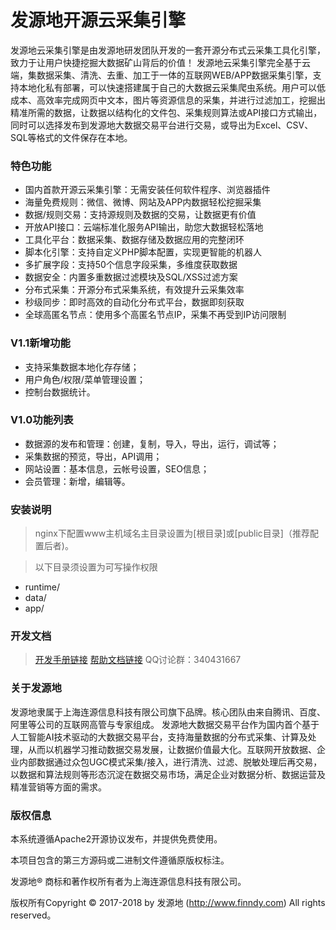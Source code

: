 # 发源地开源云采集引擎
发源地云采集引擎是由发源地研发团队开发的一套开源分布式云采集工具化引擎，致力于让用户快捷挖掘大数据矿山背后的价值！
发源地云采集引擎完全基于云端，集数据采集、清洗、去重、加工于一体的互联网WEB/APP数据采集引擎，支持本地化私有部署，可以快速搭建属于自己的大数据云采集爬虫系统。用户可以低成本、高效率完成网页中文本，图片等资源信息的采集，并进行过滤加工，挖掘出精准所需的数据，让数据以结构化的文件包、采集规则算法或API接口方式输出，同时可以选择发布到发源地大数据交易平台进行交易，或导出为Excel、CSV、SQL等格式的文件保存在本地。


### 特色功能
- 国内首款开源云采集引擎：无需安装任何软件程序、浏览器插件
- 海量免费规则：微信、微博、网站及APP内数据轻松挖掘采集
- 数据/规则交易：支持源规则及数据的交易，让数据更有价值
- 开放API接口：云端标准化服务API输出，助您大数据轻松落地
- 工具化平台：数据采集、数据存储及数据应用的完整闭环
- 脚本化引擎：支持自定义PHP脚本配置，实现更智能的机器人
- 多扩展字段：支持50个信息字段采集，多维度获取数据
- 数据安全：内置多重数据过滤模块及SQL/XSS过滤方案
- 分布式采集：开源分布式采集系统，有效提升云采集效率
- 秒级同步：即时高效的自动化分布式平台，数据即刻获取
- 全球高匿名节点：使用多个高匿名节点IP，采集不再受到IP访问限制


### V1.1新增功能
- 支持采集数据本地化存存储；
- 用户角色/权限/菜单管理设置；
- 控制台数据统计。
### V1.0功能列表
- 数据源的发布和管理：创建，复制，导入，导出，运行，调试等；
- 采集数据的预览，导出，API调用；
- 网站设置：基本信息，云帐号设置，SEO信息；
- 会员管理：新增，编辑等。

### 安装说明

>nginx下配置www主机域名主目录设置为[根目录]或[public目录]（推荐配置后者)。

>以下目录须设置为可写操作权限
- runtime/
- data/
- app/

### 开发文档
>[开发手册链接](http://www.finndy.com/doc) [帮助文档链接](http://help.finndy.com) QQ讨论群：340431667

### 关于发源地

发源地隶属于上海连源信息科技有限公司旗下品牌。核心团队由来自腾讯、百度、阿里等公司的互联网高管与专家组成。
发源地大数据交易平台作为国内首个基于人工智能AI技术驱动的大数据交易平台，支持海量数据的分布式采集、计算及处理，从而以机器学习推动数据交易发展，让数据价值最大化。互联网开放数据、企业内部数据通过众包UGC模式采集/接入，进行清洗、过滤、脱敏处理后再交易，以数据和算法规则等形态沉淀在数据交易市场，满足企业对数据分析、数据运营及精准营销等方面的需求。

### 版权信息

本系统遵循Apache2开源协议发布，并提供免费使用。

本项目包含的第三方源码或二进制文件遵循原版权标注。

发源地® 商标和著作权所有者为上海连源信息科技有限公司。

版权所有Copyright © 2017-2018 by 发源地 (http://www.finndy.com) All rights reserved。
